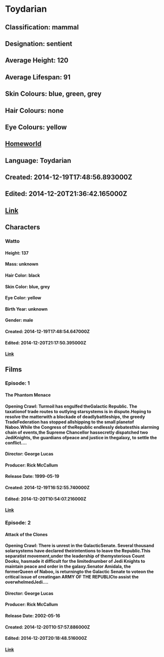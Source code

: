# Toydarian
## Classification: mammal
## Designation: sentient
## Average Height: 120
## Average Lifespan: 91
## Skin Colours: blue, green, grey
## Hair Colours: none
## Eye Colours: yellow
## [Homeworld](https://swapi.dev/api/planets/34/)
## Language: Toydarian
## Created: 2014-12-19T17:48:56.893000Z
## Edited: 2014-12-20T21:36:42.165000Z
## [Link](https://swapi.dev/api/species/13/)
## Characters
### Watto
#### Height: 137
#### Mass: unknown
#### Hair Color: black
#### Skin Color: blue, grey
#### Eye Color: yellow
#### Birth Year: unknown
#### Gender: male
#### Created: 2014-12-19T17:48:54.647000Z
#### Edited: 2014-12-20T21:17:50.395000Z
#### [Link](https://swapi.dev/api/people/40/)
## Films
### Episode: 1
#### The Phantom Menace
#### Opening Crawl: Turmoil has engulfed theGalactic Republic. The taxationof trade routes to outlying starsystems is in dispute.Hoping to resolve the matterwith a blockade of deadlybattleships, the greedy TradeFederation has stopped allshipping to the small planetof Naboo.While the Congress of theRepublic endlessly debatesthis alarming chain of events,the Supreme Chancellor hassecretly dispatched two JediKnights, the guardians ofpeace and justice in thegalaxy, to settle the conflict....
#### Director: George Lucas
#### Producer: Rick McCallum
#### Release Date: 1999-05-19
#### Created: 2014-12-19T16:52:55.740000Z
#### Edited: 2014-12-20T10:54:07.216000Z
#### [Link](https://swapi.dev/api/films/4/)
### Episode: 2
#### Attack of the Clones
#### Opening Crawl: There is unrest in the GalacticSenate. Several thousand solarsystems have declared theirintentions to leave the Republic.This separatist movement,under the leadership of themysterious Count Dooku, hasmade it difficult for the limitednumber of Jedi Knights to maintain peace and order in the galaxy.Senator Amidala, the formerQueen of Naboo, is returningto the Galactic Senate to voteon the critical issue of creatingan ARMY OF THE REPUBLICto assist the overwhelmedJedi....
#### Director: George Lucas
#### Producer: Rick McCallum
#### Release Date: 2002-05-16
#### Created: 2014-12-20T10:57:57.886000Z
#### Edited: 2014-12-20T20:18:48.516000Z
#### [Link](https://swapi.dev/api/films/5/)